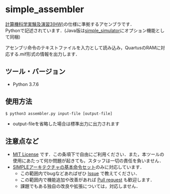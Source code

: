 # simple_assembler

[計算機科学実験及演習3(HW)](http://www.lab3.kuis.kyoto-u.ac.jp/~takase/le3a/)の仕様に準拠するアセンブラです．  
Pythonで記述されています．(Java版は[simple_simulator](https://github.com/kuis-isle3hw/simple_simulator)にオプション機能として同梱)  

アセンブリ命令のテキストファイルを入力として読み込み，QuartusのRAMに対応する.mif形式の情報を出力します．


## ツール・バージョン
- Python 3.7.6

## 使用方法
```
$ python3 assembler.py input-file [output-file]
```

- output-fileを省略した場合は標準出力に出力されます

## 注意点など

- [MIT License](LICENSE) です．この条項下で自由にご利用ください．また，本ツールの使用にあたって何か問題が起きても，スタッフは一切の責任を負いません．
- [SIMPLEアーキテクチャの基本命令セット](http://www.lab3.kuis.kyoto-u.ac.jp/~takase/le3a/#SIMPLE)のみに対応しています．
  - この範囲内でbugなどあればぜひ [Issue](../../issues) で教えてください．
  - この範囲内で機能追加や改善があれば [Pull request](../../pulls) も歓迎します．
  - 課題でもある独自の改良や拡張については，対応しません．


